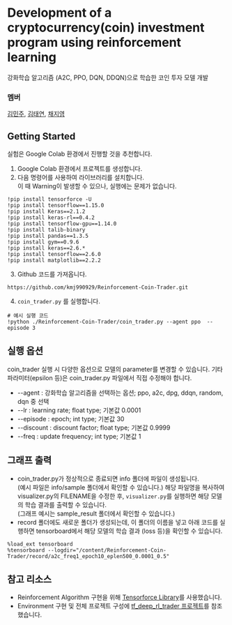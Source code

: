 # Development of a cryptocurrency(coin) investment program using reinforcement learning

강화학습 알고리즘 (A2C, PPO, DQN, DDQN)으로 학습한 코인 투자 모델 개발

###  멤버
[김민주](https://github.com/kmj990929), [김태연](https://github.com/tykim5931), [채지영](https://github.com/chaejiyeong)  

## Getting Started
실험은 Google Colab 환경에서 진행할 것을 추천합니다.
1. Google Colab 환경에서 프로젝트를 생성합니다.
2. 다음 명령어를 사용하여 라이브러리를 설치합니다.  
이 때 Warning이 발생할 수 있으나, 실행에는 문제가 없습니다.
```
!pip install tensorforce -U
!pip install tensorflow==1.15.0
!pip install Keras==2.1.2
!pip install keras-rl==0.4.2
!pip install tensorflow-gpu==1.14.0
!pip install talib-binary
!pip install pandas==1.3.5
!pip install gym==0.9.6
!pip install keras==2.6.*
!pip install tensorflow==2.6.0
!pip install matplotlib==2.2.2
```
3. Github 코드를 가져옵니다.
```
https://github.com/kmj990929/Reinforcement-Coin-Trader.git
```
4. `coin_trader.py` 를 실행합니다.
```
# 예시 실행 코드
!python ./Reinforcement-Coin-Trader/coin_trader.py --agent ppo  --episode 3  
```  

## 실행 옵션
coin_trader 실행 시 다양한 옵션으로 모델의 parameter를 변경할 수 있습니다. 기타 파라미터(epsilon 등)은 coin_trader.py 파일에서 직접 수정해야 합니다.  

* --agent : 강화학습 알고리즘을 선택하는 옵션; ppo, a2c, dpg, ddqn, random, dqn 중 선택
* --lr : learning rate; float type; 기본값 0.0001
* --episode : epoch; int type; 기본값 30
* --discount : discount factor; float type; 기본값 0.9999
* --freq : update frequency; int type; 기본값 1


## 그래프 출력
* coin_trader.py가 정상적으로 종료되면 info 폴더에 파일이 생성됩니다.  
(예시 파일은 info/sample 폴더에서 확인할 수 있습니다.)
해당 파일명을 복사하여 visualizer.py의 FILENAME을 수정한 후, `visualizer.py`를 실행하면 해당 모델의 학습 결과를 출력할 수 있습니다.  
(그래프 예시는 sample_result 폴더에서 확인할 수 있습니다.) 
* record 폴더에도 새로운 폴더가 생성되는데, 이 폴더의 이름을 넣고 아래 코드를 실행하면 tensorboard에서 해당 모델의 학습 결과 (loss 등)을 확인할 수 있습니다.
```
%load_ext tensorboard
%tensorboard --logdir="/content/Reinforcement-Coin-Trader/record/a2c_freq1_epoch10_eplen500_0.0001_0.5"
``` 


## 참고 리소스
* Reinforcement Algorithm 구현을 위해 [Tensorforce Library](https://github.com/tensorforce/tensorforce)를 사용했습니다.
* Environment 구현 및 전체 프로젝트 구성에 [tf_deep_rl_trader 프로젝트](https://github.com/miroblog/tf_deep_rl_trader)를 참조했습니다.
